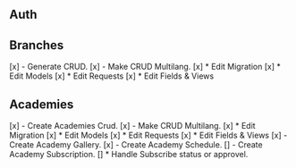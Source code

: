 ## Auth

## Branches
[x] - Generate CRUD.
[x] - Make CRUD Multilang.
    [x] * Edit Migration
    [x] * Edit Models
    [x] * Edit Requests
    [x] * Edit Fields & Views

## Academies
[x] - Create Academies Crud.
[x] - Make CRUD Multilang.
    [x] * Edit Migration
    [x] * Edit Models
    [x] * Edit Requests
    [x] * Edit Fields & Views
[x] - Create Academy Gallery.
[x] - Create Academy Schedule.
[] - Create Academy Subscription.
    [] * Handle Subscribe status or approvel.

